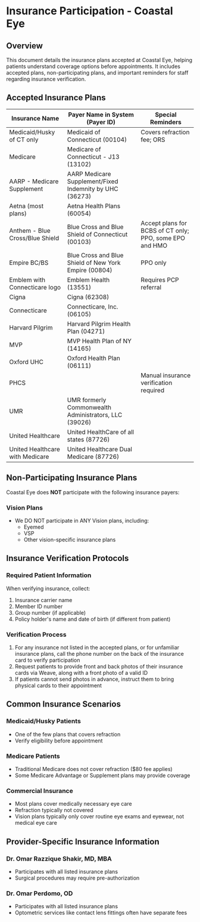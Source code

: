 # Insurance Participation - Coastal Eye

## Overview
This document details the insurance plans accepted at Coastal Eye, helping patients understand coverage options before appointments. It includes accepted plans, non-participating plans, and important reminders for staff regarding insurance verification.

## Accepted Insurance Plans

| Insurance Name | Payer Name in System (Payer ID) | Special Reminders |
|----------------|--------------------------------|-------------------|
| Medicaid/Husky of CT only | Medicaid of Connecticut (00104) | Covers refraction fee; ORS |
| Medicare | Medicare of Connecticut - J13 (13102) | |
| AARP - Medicare Supplement | AARP Medicare Supplement/Fixed Indemnity by UHC (36273) | |
| Aetna (most plans) | Aetna Health Plans (60054) | |
| Anthem - Blue Cross/Blue Shield | Blue Cross and Blue Shield of Connecticut (00103) | Accept plans for BCBS of CT only; PPO, some EPO and HMO |
| Empire BC/BS | Blue Cross and Blue Shield of New York Empire (00804) | PPO only |
| Emblem with Connecticare logo | Emblem Health (13551) | Requires PCP referral |
| Cigna | Cigna (62308) | |
| Connecticare | Connecticare, Inc. (06105) | |
| Harvard Pilgrim | Harvard Pilgrim Health Plan (04271) | |
| MVP | MVP Health Plan of NY (14165) | |
| Oxford UHC | Oxford Health Plan (06111) | |
| PHCS | | Manual insurance verification required |
| UMR | UMR formerly Commonwealth Administrators, LLC (39026) | |
| United Healthcare | United HealthCare of all states (87726) | |
| United Healthcare with Medicare | United Healthcare Dual Medicare (87726) | |

## Non-Participating Insurance Plans

Coastal Eye does **NOT** participate with the following insurance payers:

### Vision Plans
- We DO NOT participate in ANY Vision plans, including:
  - Eyemed
  - VSP
  - Other vision-specific insurance plans

## Insurance Verification Protocols

### Required Patient Information
When verifying insurance, collect:
1. Insurance carrier name
2. Member ID number
3. Group number (if applicable)
4. Policy holder's name and date of birth (if different from patient)

### Verification Process
1. For any insurance not listed in the accepted plans, or for unfamiliar insurance plans, call the phone number on the back of the insurance card to verify participation
2. Request patients to provide front and back photos of their insurance cards via Weave, along with a front photo of a valid ID
3. If patients cannot send photos in advance, instruct them to bring physical cards to their appointment

## Common Insurance Scenarios

### Medicaid/Husky Patients
- One of the few plans that covers refraction
- Verify eligibility before appointment

### Medicare Patients
- Traditional Medicare does not cover refraction ($80 fee applies)
- Some Medicare Advantage or Supplement plans may provide coverage

### Commercial Insurance
- Most plans cover medically necessary eye care
- Refraction typically not covered
- Vision plans typically only cover routine eye exams and eyewear, not medical eye care

## Provider-Specific Insurance Information

### Dr. Omar Razzique Shakir, MD, MBA
- Participates with all listed insurance plans
- Surgical procedures may require pre-authorization

### Dr. Omar Perdomo, OD
- Participates with all listed insurance plans
- Optometric services like contact lens fittings often have separate fees
